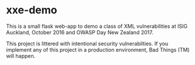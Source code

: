 # xxe-demo

This is a small flask web-app to demo a class of XML vulnerabilities at ISIG Auckland, October 2016 and OWASP Day New Zealand 2017.

This project is littered with intentional security vulnerabilties. If you implement any of this project in a production environment, Bad Things (TM) will happen.
